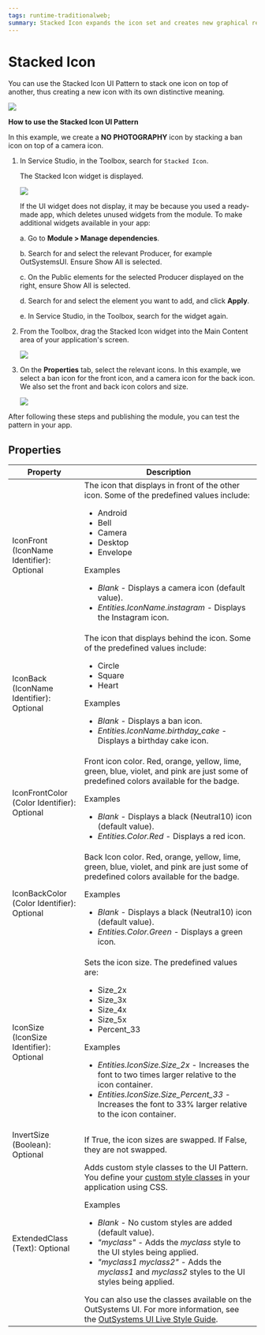 ```yaml
---
tags: runtime-traditionalweb; 
summary: Stacked Icon expands the icon set and creates new graphical representation of concepts.
---
```


# Stacked Icon

You can use the Stacked Icon UI Pattern to stack one icon on top of another, thus creating a new icon with its own distinctive meaning.

![](<images/stackedicon-8-ss.png>)

**How to use the Stacked Icon UI Pattern**

In this example, we create a **NO PHOTOGRAPHY** icon by stacking a ban icon on top of a camera icon.

1. In Service Studio, in the Toolbox, search for `Stacked Icon`.

    The Stacked Icon widget is displayed.

    ![](<images/stackedicon-9-ss.png>)

    If the UI widget does not display, it may be because you used a ready-made app, which deletes unused widgets from the module. To make additional widgets available in your app:

    a. Go to **Module > Manage dependencies**.

    b. Search for and select the relevant Producer, for example OutSystemsUI. Ensure Show All is selected. 

    c. On the Public elements for the selected Producer displayed on the right, ensure Show All is selected.
    
    d. Search for and select the element you want to add, and click **Apply**. 
    
    e. In Service Studio, in the Toolbox, search for the widget again.

1. From the Toolbox, drag the Stacked Icon widget into the Main Content area of your application's screen.

    ![](<images/stackedicon-10-ss.png>)

1. On the **Properties** tab, select the relevant icons. In this example, we select a ban icon for the front icon, and a camera icon for the back icon. We also set the front and back icon colors and size.

    ![](<images/stackedicon-7-ss.png>)

After following these steps and publishing the module, you can test the pattern in your app.

## Properties

| **Property** |  **Description** |
|---|---|
| IconFront (IconName Identifier): Optional| The icon that displays in front of the other icon. Some of the predefined values include:<p><ul><li>Android</li><li>Bell</li><li>Camera</li><li>Desktop</li><li>Envelope</li></ul></p><p>Examples <ul><li>_Blank_ - Displays a camera icon (default value).</li><li>_Entities.IconName.instagram_ - Displays the Instagram icon.</li></ul></p> |
| IconBack (IconName Identifier): Optional | The icon that displays behind the icon. Some of the predefined values include:<p><ul><li>Circle</li><li>Square</li><li>Heart</li></ul></p><p>Examples <ul><li>_Blank_ - Displays a ban icon.</li><li>_Entities.IconName.birthday_cake_ - Displays a birthday cake icon.</li></ul></p> |
| IconFrontColor (Color Identifier): Optional | Front icon color. Red, orange, yellow, lime, green, blue, violet, and pink are just some of predefined colors available for the badge. <p>Examples <ul><li>_Blank_ - Displays a black (Neutral10) icon (default value).</li><li>_Entities.Color.Red_ - Displays a red icon.</li></ul></p> |
| IconBackColor (Color Identifier): Optional | Back Icon color. Red, orange, yellow, lime, green, blue, violet, and pink are just some of predefined colors available for the badge. <p>Examples <ul><li>_Blank_ - Displays a black (Neutral10) icon (default value).</li><li>_Entities.Color.Green_ - Displays a green icon.</li></ul></p> |
| IconSize (IconSize Identifier): Optional| Sets the icon size. The predefined values are:<p><ul><li>Size_2x</li><li>Size_3x</li><li>Size_4x</li><li>Size_5x</li><li>Percent_33</li></ul></p><p>Examples <ul><li>_Entities.IconSize.Size_2x_ - Increases the font to two times larger relative to the icon container.</li><li>_Entities.IconSize.Size_Percent_33_ - Increases the font to 33% larger relative to the icon container.</li></ul></p> |
| InvertSize (Boolean): Optional | If True, the icon sizes are swapped. If False, they are not swapped. |
| ExtendedClass (Text): Optional | Adds custom style classes to the UI Pattern. You define your [custom style classes](../../../../../develop/ui/look-feel/css.md) in your application using CSS. <p>Examples <ul><li>_Blank_ - No custom styles are added (default value).</li><li>_"myclass"_ - Adds the _myclass_ style to the UI styles being applied.</li><li>_"myclass1 myclass2"_ - Adds the _myclass1_ and _myclass2_ styles to the UI styles being applied.</li></ul></p>You can also use the classes available on the OutSystems UI. For more information, see the [OutSystems UI Live Style Guide](https://outsystemsui.outsystems.com/StyleGuidePreview/Styles). |
